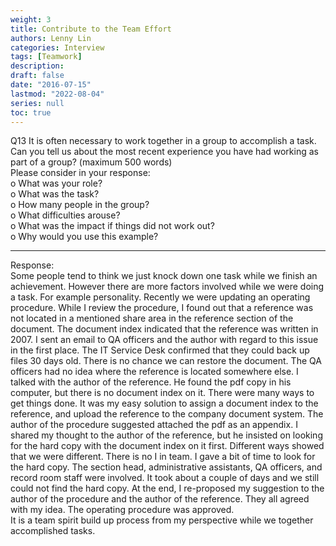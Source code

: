 ```yaml
---
weight: 3
title: Contribute to the Team Effort
authors: Lenny Lin
categories: Interview
tags: [Teamwork]
description: 
draft: false
date: "2016-07-15"
lastmod: "2022-08-04"
series: null
toc: true
---
```


Q13	It is often necessary to work together in a group to accomplish a task. Can you tell us about the most recent experience you have had working as part of a group? (maximum 500 words)   
Please consider in your response:  
o	What was your role?  
o	What was the task?  
o	How many people in the group?  
o	What difficulties arouse?  
o	What was the impact if things did not work out?  
o	Why would you use this example?  
<!--more-->

---
Response:  
Some people tend to think we just knock down one task while we finish an achievement.  However there are more factors involved while we were doing a task.  For example personality.  Recently we were updating an operating procedure.  While I review the procedure, I found out that a reference was not located in a mentioned share area in the reference section of the document.  The document index indicated that the reference was written in 2007.  I sent an email to QA officers and the author with regard to this issue in the first place.  The IT Service Desk confirmed that they could back up files 30 days old.  There is no chance we can restore the document.  The QA officers had no idea where the reference is located somewhere else.  I talked with the author of the reference.  He found the pdf copy in his computer, but there is no document index on it.  There were many ways to get things done.  It was my easy solution to assign a document index to the reference, and upload the reference to the company document system.  The author of the procedure suggested attached the pdf as an appendix.  I shared my thought to the author of the reference, but he insisted on looking for the hard copy with the document index on it first.  Different ways showed that we were different.  There is no I in team.  I gave a bit of time to look for the hard copy.  The section head, administrative assistants, QA officers, and record room staff were involved. It took about a couple of days and we still could not find the hard copy.  At the end, I re-proposed my suggestion to the author of the procedure and the author of the reference.  They all agreed with my idea.  The operating procedure was approved.  
It is a team spirit build up process from my perspective while we together accomplished tasks.  
 

